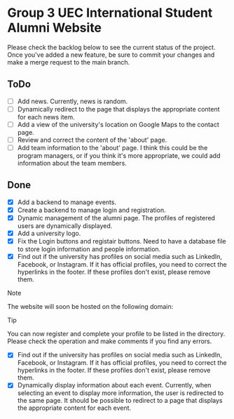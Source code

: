 # Group 3 UEC International Student Alumni Website

Please check the backlog below to see the current status of the project. Once you've added a new feature, be sure to commit your changes and make a merge request to the main branch.

## ToDo
- [ ] Add news. Currently, news is random.
- [ ] Dynamically redirect to the page that displays the appropriate content for each news item.
- [ ] Add a view of the university's location on Google Maps to the contact page.
- [ ] Review and correct the content of the 'about' page.
- [ ] Add team information to the 'about' page. I think this could be the program managers, or if you think it's more appropriate, we could add information about the team members.

## Done
- [x] Add a backend to manage events.
- [x] Create a backend to manage login and registration.
- [x] Dynamic management of the alumni page. The profiles of registered users are dynamically displayed.
- [x] Add a university logo.
- [x] Fix the Login buttons and registair buttons. Need to have a database file to store login information and people information.
- [x] Find out if the university has profiles on social media such as LinkedIn, Facebook, or Instagram. If it has official profiles, you need to correct the hyperlinks in the footer. If these profiles don't exist, please remove them.

> [!NOTE]
> The website will soon be hosted on the following domain:

> [!TIP]
> You can now register and complete your profile to be listed in the directory. Please check the operation and make comments if you find any errors.
- [x] Find out if the university has profiles on social media such as LinkedIn, Facebook, or Instagram. If it has official profiles, you need to correct the hyperlinks in the footer. If these profiles don't exist, please remove them.
- [x] Dynamically display information about each event. Currently, when selecting an event to display more information, the user is redirected to the same page. It should be possible to redirect to a page that displays the appropriate content for each event.
